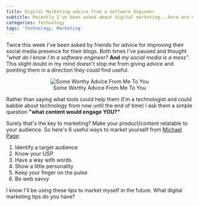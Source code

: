 ```yaml
---
title: Digital Marketing advice from a Software Engineer
subtitle: Recently I've been asked about digital marketing...here are my thoughts
categories: Technology
tags: 'Technology, Marketing'
---
```

Twice this week I've been asked by friends for advice for improving their social media presence for their blogs. Both times I've paused and thought *"what do I know I'm a software engineer?* **And** *my social media is a mess"*. This slight doubt in my mind doesn't stop me from giving advice and pointing them in a direction they could find useful.

<center>
  <figure>
    <img src="http://jakevanderark.files.wordpress.com/2012/08/w-c-fields.png" alt="Some Worthy Advice From Me To You"/>
    <figcaption>Some Worthy Advice From Me To You</figurecaption>
  </figure>
</center>

Rather than saying what tools could help them (I'm a technologist and could babble about technology from now until the end of time) I ask them a simple question **"what content would engage YOU?"**

Surely that's the key to marketing? Make your product/content relatable to your audience. So here's 6 useful ways to market yourself from [Michael Page](http://www.michaelpage.ae/career-centre/job-search-advice/six-great-ways-market-yourself):


1.  Identify a target audience
2.  Know your USP
3.  Have a way with words
4.  Show a little personality
5.  Keep your finger on the pulse
6.  Be web savvy


I know I'll be using these tips to market myself in the future. What digital marketing tips do you have?

